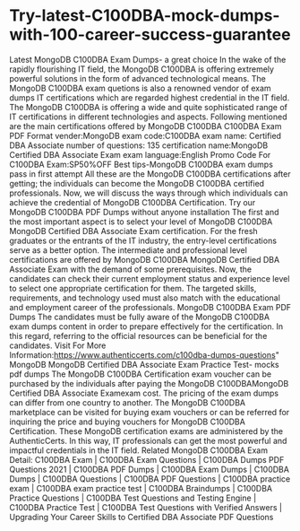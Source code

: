 # Try-latest-C100DBA-mock-dumps-with-100-career-success-guarantee
Latest MongoDB C100DBA Exam Dumps- a great choice In the wake of the rapidly flourishing IT field, the MongoDB C100DBA is offering extremely powerful solutions in the form of advanced technological means. The MongoDB C100DBA exam quetions is also a renowned vendor of exam dumps IT certifications which are regarded highest credential in the IT field. The MongoDB C100DBA is offering a wide and quite sophisticated range of IT certifications in different technologies and aspects. Following mentioned are the main certifications offered by MongoDB C100DBA  C100DBA Exam PDF Format vender:MongoDB exam code:C100DBA exam name: Certified DBA Associate number of questions: 135 certification name:MongoDB Certified DBA Associate Exam exam language:English Promo Code For C100DBA Exam:SP50%OFF Best tips-MongoDB C100DBA exam dumps pass in first attempt All these are the MongoDB C100DBA certifications after getting; the individuals can become the MongoDB C100DBA certified professionals. Now, we will discuss the ways through which individuals can achieve the credential of MongoDB C100DBA Certification.    Try our MongoDB C100DBA PDF Dumps without anyone installation The first and the most important aspect is to select your level of MongoDB C100DBA MongoDB Certified DBA Associate Exam certification. For the fresh graduates or the entrants of the IT industry, the entry-level certifications serve as a better option. The intermediate and professional level certifications are offered by MongoDB C100DBA MongoDB Certified DBA Associate Exam with the demand of some prerequisites. Now, the candidates can check their current employment status and experience level to select one appropriate certification for them. The targeted skills, requirements, and technology used must also match with the educational and employment career of the professionals.  MongoDB C100DBA Exam PDF Dumps  The candidates must be fully aware of the MongoDB C100DBA exam dumps content in order to prepare effectively for the certification. In this regard, referring to the official resources can be beneficial for the candidates.  Visit For More Information:https://www.authenticcerts.com/c100dba-dumps-questions"    MongoDB MongoDB Certified DBA Associate Exam Practice Test- mocks pdf dumps  The MongoDB C100DBA Certification exam voucher can be purchased by the individuals after paying the MongoDB C100DBAMongoDB Certified DBA Associate Examexam cost. The pricing of the exam dumps can differ from one country to another. The MongoDB C100DBA marketplace can be visited for buying exam vouchers or can be referred for inquiring the price and buying vouchers for MongoDB C100DBA Certification. These MongoDB certification exams are administered by the AuthenticCerts. In this way, IT professionals can get the most powerful and impactful credentials in the IT field.  Related MongoDB C100DBA Exam Detail:  C100DBA Exam | C100DBA Exam Questions | C100DBA Dumps PDF Questions 2021 | C100DBA PDF Dumps | C100DBA Exam Dumps | C100DBA Dumps | C100DBA Questions | C100DBA PDF Questions | C100DBA practice exam | C100DBA exam practice test | C100DBA Braindumps | C100DBA Practice Questions | C100DBA Test Questions and Testing Engine | C100DBA Practice Test | C100DBA Test Questions with Verified Answers | Upgrading Your Career Skills to Certified DBA Associate PDF Questions
